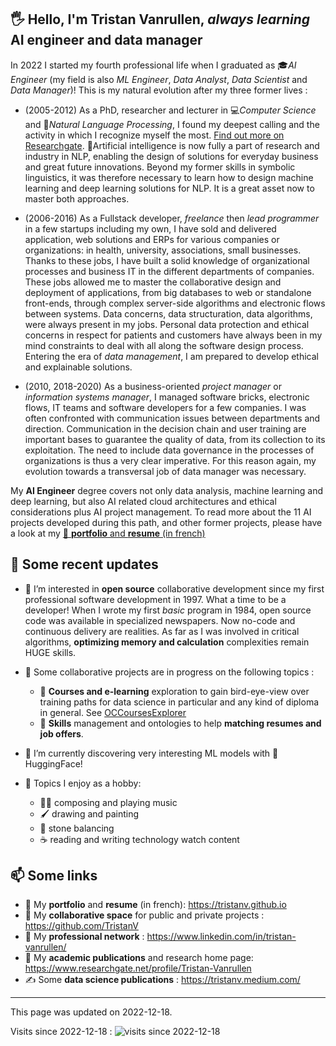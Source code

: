 
## 🖐 Hello, I'm Tristan Vanrullen, *always learning* AI engineer and data manager

In 2022 I started my fourth professional life when I graduated as 🎓*AI Engineer* (my field is also *ML Engineer*, *Data Analyst*, *Data Scientist* and *Data Manager*)! This is my natural evolution after my three former lives : 

- (2005-2012) As a PhD, researcher and lecturer in 💻*Computer Science* and 💬*Natural Language Processing*, I found my deepest calling and the activity in which I recognize myself the most. [Find out more on Researchgate](https://www.researchgate.net/profile/Tristan-Vanrullen). 🤖Artificial intelligence is now fully a part of research and industry in NLP, enabling the design of solutions for everyday business and great future innovations. Beyond my former skills in symbolic linguistics, it was therefore necessary to learn how to design machine learning and deep learning solutions for NLP. It is a great asset now to master both approaches. 

- (2006-2016) As a Fullstack developer, *freelance* then *lead programmer* in a few startups including my own, I have sold and delivered application, web solutions and ERPs for various companies or organizations: in health, university, associations, small businesses. Thanks to these jobs, I have built a solid knowledge of organizational processes and business IT in the different departments of companies. These jobs allowed me to master the collaborative design and deployment of applications, from big databases to web or standalone front-ends, through complex server-side algorithms and electronic flows between systems. Data concerns, data structuration, data algorithms, were always present in my jobs. Personal data protection and ethical concerns in respect for patients and customers have always been in my mind constraints to deal with all along the software design process. Entering the era of *data management*, I am prepared to develop ethical and explainable solutions. 

- (2010, 2018-2020) As a business-oriented *project manager* or *information systems manager*, I managed software bricks, electronic flows, IT teams and software developers for a few companies. I was often confronted with communication issues between departments and direction. Communication in the decision chain and user training are important bases to guarantee the quality of data, from its collection to its exploitation. The need to include data governance in the processes of organizations is thus a very clear imperative. For this reason again, my evolution towards a transversal job of data manager was necessary.

My **AI Engineer** degree covers not only data analysis, machine learning and deep learning, but also AI related cloud architectures and ethical considerations plus AI project management. To read more about the 11 AI projects developed during this path, and other former projects, please have a look at my [🏡 **portfolio** and **resume** (in french)](https://tristanv.github.io)

## 📅 Some recent updates

- 👀 I’m interested in **open source** collaborative development since my first professional software development in 1997. What a time to be a developer! When I wrote my first *basic* program in 1984, open source code was available in specialized newspapers. Now no-code and continuous delivery are realities. As far as I was involved in critical algorithms, **optimizing memory and calculation** complexities remain HUGE skills. 

- 🤝 Some collaborative projects are in progress on the following topics :
    - 🔭 **Courses and e-learning** exploration to gain bird-eye-view over training paths for data science in particular and any kind of diploma in general. See [OCCoursesExplorer](https://github.com/TristanV/OCCoursesExplorer)
    - 🦄 **Skills** management and ontologies to help **matching resumes and job offers**.
    
- 🌱 I’m currently discovering very interesting ML models with 🤗 HuggingFace! 

- 🤟 Topics I enjoy as a hobby:
    - 🎸🎹 composing and playing music 
    - 🖌 drawing and painting
    - 💎 stone balancing
    - ☕ reading and writing technology watch content  


## 📫 Some links
- 🏡 My **portfolio** and **resume** (in french): https://tristanv.github.io
- 🤝 My **collaborative space** for public and private projects : https://github.com/TristanV
- 🔗 My **professional network** : https://www.linkedin.com/in/tristan-vanrullen/
- 📜 My **academic publications** and research home page: https://www.researchgate.net/profile/Tristan-Vanrullen
- ✍ Some **data science publications** : https://tristanv.medium.com/

--- 
This page was updated on 2022-12-18.
 
Visits since 2022-12-18 : ![visits since 2022-12-18](https://visitor-badge.glitch.me/badge?page_id=tristanv.visitor-badge&left_color=green&right_color=red)